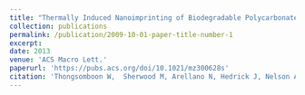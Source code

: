 ```yaml
---
title: "Thermally Induced Nanoimprinting of Biodegradable Polycarbonates Using Dynamic Covalent Cross-Links"
collection: publications
permalink: /publication/2009-10-01-paper-title-number-1
excerpt: 
date: 2013
venue: 'ACS Macro Lett.'
paperurl: 'https://pubs.acs.org/doi/10.1021/mz300628s'
citation: 'Thongsomboon W,  Sherwood M, Arellano N, Hedrick J, Nelson A. “Thermally Induced Nanoimprinting of Biodegradable Polycarbonates Using Dynamic Covalent Cross-Links.” ACS Macro Lett.( 2013), 2, 19−22.'
---
```




